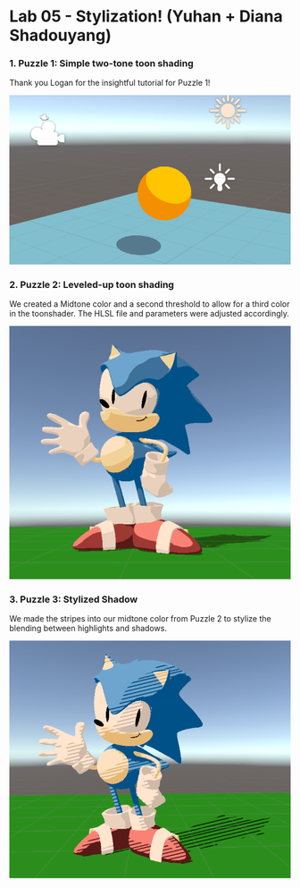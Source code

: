 # Lab 05 - Stylization! (Yuhan + Diana Shadouyang)
         
### 1. Puzzle 1: Simple two-tone toon shading

Thank you Logan for the insightful tutorial for Puzzle 1!

![](ball.png) 

### 2. Puzzle 2: Leveled-up toon shading

We created a Midtone color and a second threshold to allow for a third color in the toonshader. The HLSL file and parameters were adjusted accordingly. 

![](three-toned.png) 

### 3. Puzzle 3: Stylized Shadow

We made the stripes into our midtone color from Puzzle 2 to stylize the blending between highlights and shadows. 

![](striped.png) 
